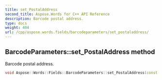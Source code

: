 ```yaml
---
title: set_PostalAddress
second_title: Aspose.Words for C++ API Reference
description: Barcode postal address.
type: docs
weight: 404
url: /cpp/aspose.words.fields/barcodeparameters/set_postaladdress/
---
```

## BarcodeParameters::set_PostalAddress method


Barcode postal address.

```cpp
void Aspose::Words::Fields::BarcodeParameters::set_PostalAddress(const System::String &value)
```

